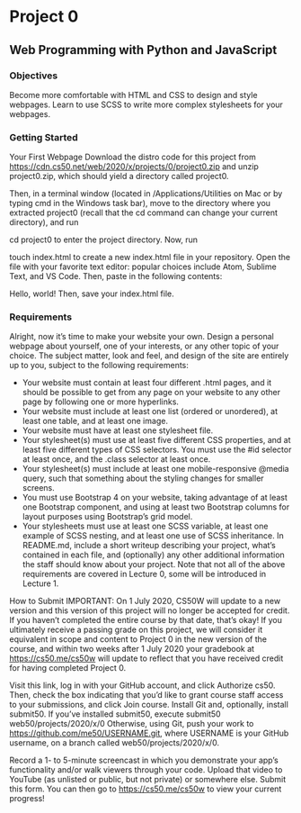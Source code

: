 # Project 0

## Web Programming with Python and JavaScript

### Objectives
Become more comfortable with HTML and CSS to design and style webpages.
Learn to use SCSS to write more complex stylesheets for your webpages.

### Getting Started
Your First Webpage
Download the distro code for this project from https://cdn.cs50.net/web/2020/x/projects/0/project0.zip and unzip project0.zip, which should yield a directory called project0.

Then, in a terminal window (located in /Applications/Utilities on Mac or by typing cmd in the Windows task bar), move to the directory where you extracted project0 (recall that the cd command can change your current directory), and run

cd project0
to enter the project directory. Now, run

touch index.html
to create a new index.html file in your repository. Open the file with your favorite text editor: popular choices include Atom, Sublime Text, and VS Code. Then, paste in the following contents:

<!DOCTYPE html>
<html>
    <head>
        <title>My Webpage</title>
    </head>
    <body>
        Hello, world!
    </body>
</html>
Then, save your index.html file.

### Requirements
Alright, now it’s time to make your website your own. Design a personal webpage about yourself, one of your interests, or any other topic of your choice. The subject matter, look and feel, and design of the site are entirely up to you, subject to the following requirements:

* Your website must contain at least four different .html pages, and it should be possible to get from any page on your website to any other page by following one or more hyperlinks.
* Your website must include at least one list (ordered or unordered), at least one table, and at least one image.
* Your website must have at least one stylesheet file.
* Your stylesheet(s) must use at least five different CSS properties, and at least five different types of CSS selectors. You must use the #id selector at least once, and the .class selector at least once.
* Your stylesheet(s) must include at least one mobile-responsive @media query, such that something about the styling changes for smaller screens.
* You must use Bootstrap 4 on your website, taking advantage of at least one Bootstrap component, and using at least two Bootstrap columns for layout purposes using Bootstrap’s grid model.
* Your stylesheets must use at least one SCSS variable, at least one example of SCSS nesting, and at least one use of SCSS inheritance.
In README.md, include a short writeup describing your project, what’s contained in each file, and (optionally) any other additional information the staff should know about your project.
Note that not all of the above requirements are covered in Lecture 0, some will be introduced in Lecture 1.

How to Submit
IMPORTANT: On 1 July 2020, CS50W will update to a new version and this version of this project will no longer be accepted for credit. If you haven’t completed the entire course by that date, that’s okay! If you ultimately receive a passing grade on this project, we will consider it equivalent in scope and content to Project 0 in the new version of the course, and within two weeks after 1 July 2020 your gradebook at https://cs50.me/cs50w will update to reflect that you have received credit for having completed Project 0.

Visit this link, log in with your GitHub account, and click Authorize cs50. Then, check the box indicating that you’d like to grant course staff access to your submissions, and click Join course.
Install Git and, optionally, install submit50.
If you’ve installed submit50, execute
submit50 web50/projects/2020/x/0
Otherwise, using Git, push your work to https://github.com/me50/USERNAME.git, where USERNAME is your GitHub username, on a branch called web50/projects/2020/x/0.

Record a 1- to 5-minute screencast in which you demonstrate your app’s functionality and/or walk viewers through your code. Upload that video to YouTube (as unlisted or public, but not private) or somewhere else.
Submit this form.
You can then go to https://cs50.me/cs50w to view your current progress!
